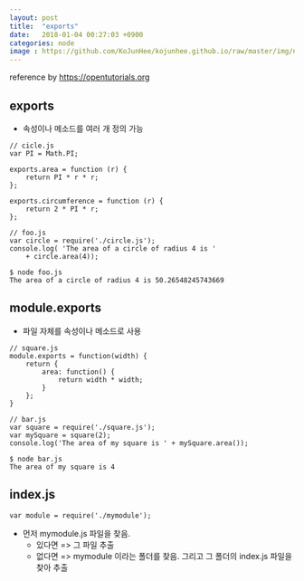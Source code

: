 ```yaml
---
layout: post
title:  "exports"
date:   2018-01-04 00:27:03 +0900
categories: node
image : https://github.com/KoJunHee/kojunhee.github.io/raw/master/img/node.png
---
```


reference by <https://opentutorials.org>

## exports 

- 속성이나 메소드를 여러 개 정의 가능

```
// cicle.js
var PI = Math.PI;
 
exports.area = function (r) {
    return PI * r * r;
};
 
exports.circumference = function (r) {
    return 2 * PI * r;
};
```

```
// foo.js
var circle = require('./circle.js');
console.log( 'The area of a circle of radius 4 is '
    + circle.area(4));
```

```
$ node foo.js
The area of a circle of radius 4 is 50.26548245743669
```

## module.exports

- 파일 자체를 속성이나 메소드로 사용

```
// square.js
module.exports = function(width) {
    return {
        area: function() {
            return width * width;
        }
    };
}
```

```
// bar.js
var square = require('./square.js');
var mySquare = square(2);
console.log('The area of my square is ' + mySquare.area());
```

```
$ node bar.js
The area of my square is 4
```

## index.js

```
var module = require('./mymodule');
```
- 먼저 mymodule.js 파일을 찾음. 
	- 있다면 => 그 파일 추출
	- 없다면 => mymodule 이라는 폴더를 찾음. 그리고 그 폴더의 index.js 파일을 찾아 추출






	 
